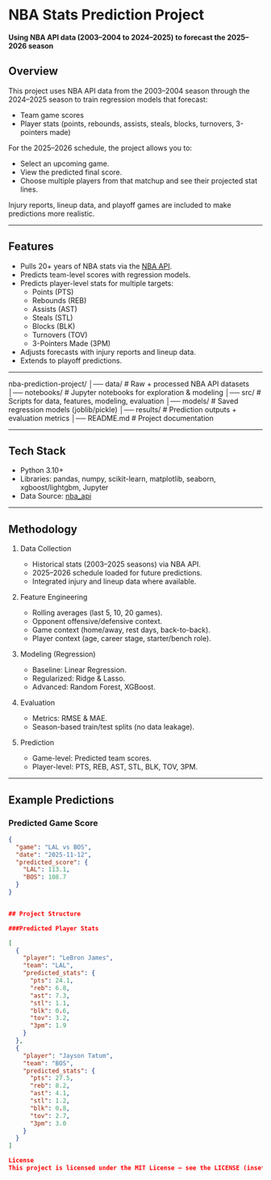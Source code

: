 # NBA Stats Prediction Project  
**Using NBA API data (2003–2004 to 2024–2025) to forecast the 2025–2026 season**

## Overview  
This project uses NBA API data from the 2003–2004 season through the 2024–2025 season to train regression models that forecast:  

- Team game scores  
- Player stats (points, rebounds, assists, steals, blocks, turnovers, 3-pointers made)  

For the 2025–2026 schedule, the project allows you to:  
- Select an upcoming game.  
- View the predicted final score.  
- Choose multiple players from that matchup and see their projected stat lines.  

Injury reports, lineup data, and playoff games are included to make predictions more realistic.  

---

## Features  
- Pulls 20+ years of NBA stats via the [NBA API](https://github.com/swar/nba_api).  
- Predicts team-level scores with regression models.  
- Predicts player-level stats for multiple targets:  
  - Points (PTS)  
  - Rebounds (REB)  
  - Assists (AST)  
  - Steals (STL)  
  - Blocks (BLK)  
  - Turnovers (TOV)  
  - 3-Pointers Made (3PM)  
- Adjusts forecasts with injury reports and lineup data.  
- Extends to playoff predictions.  
---

nba-prediction-project/
│── data/ # Raw + processed NBA API datasets
│── notebooks/ # Jupyter notebooks for exploration & modeling
│── src/ # Scripts for data, features, modeling, evaluation
│── models/ # Saved regression models (joblib/pickle)
│── results/ # Prediction outputs + evaluation metrics
│── README.md # Project documentation


---

## Tech Stack  
- Python 3.10+  
- Libraries: pandas, numpy, scikit-learn, matplotlib, seaborn, xgboost/lightgbm, Jupyter  
- Data Source: [nba_api](https://github.com/swar/nba_api)  

---

## Methodology  
1. Data Collection  
   - Historical stats (2003–2025 seasons) via NBA API.  
   - 2025–2026 schedule loaded for future predictions.  
   - Integrated injury and lineup data where available.  

2. Feature Engineering  
   - Rolling averages (last 5, 10, 20 games).  
   - Opponent offensive/defensive context.  
   - Game context (home/away, rest days, back-to-back).  
   - Player context (age, career stage, starter/bench role).  

3. Modeling (Regression)  
   - Baseline: Linear Regression.  
   - Regularized: Ridge & Lasso.  
   - Advanced: Random Forest, XGBoost.  

4. Evaluation  
   - Metrics: RMSE & MAE.  
   - Season-based train/test splits (no data leakage).  

5. Prediction  
   - Game-level: Predicted team scores.  
   - Player-level: PTS, REB, AST, STL, BLK, TOV, 3PM.  

---

## Example Predictions  

### Predicted Game Score  
```json
{
  "game": "LAL vs BOS",
  "date": "2025-11-12",
  "predicted_score": {
    "LAL": 113.1,
    "BOS": 108.7
  }
}


## Project Structure  

###Predicted Player Stats

[
  {
    "player": "LeBron James",
    "team": "LAL",
    "predicted_stats": {
      "pts": 24.1,
      "reb": 6.8,
      "ast": 7.3,
      "stl": 1.1,
      "blk": 0.6,
      "tov": 3.2,
      "3pm": 1.9
    }
  },
  {
    "player": "Jayson Tatum",
    "team": "BOS",
    "predicted_stats": {
      "pts": 27.5,
      "reb": 8.2,
      "ast": 4.1,
      "stl": 1.2,
      "blk": 0.8,
      "tov": 2.7,
      "3pm": 3.0
    }
  }
]

License
This project is licensed under the MIT License – see the LICENSE (inset link) file for details.
